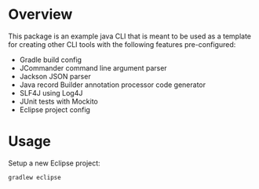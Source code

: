 Overview
========

This package is an example java CLI that is meant to be used as a template for creating other CLI tools with the following features pre-configured:
* Gradle build config
* JCommander command line argument parser
* Jackson JSON parser
* Java record Builder annotation processor code generator
* SLF4J using Log4J
* JUnit tests with Mockito
* Eclipse project config

Usage
=====

Setup a new Eclipse project:

```
gradlew eclipse
```
